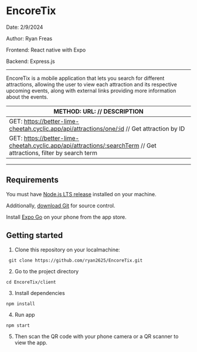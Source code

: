 # EncoreTix

Date: 2/9/2024

Author: Ryan Freas

Frontend: React native with Expo 

Backend: Express.js

<hr/>

EncoreTix is a mobile application that lets you search for different attractions, allowing the user to view each attraction and its respective upcoming events, along with external links providing more information about the events.

| METHOD:    URL:                                        // DESCRIPTION                                    |
|---------------------------------------------------------------------------------------------------------------------|
| GET:  https://better-lime-cheetah.cyclic.app/api/attractions/one/:id      // Get attraction by ID                   |
| GET:  https://better-lime-cheetah.cyclic.app/api/attractions/:searchTerm  // Get attractions, filter by search term |

<hr/>

## Requirements

You must have [Node.js LTS release](https://nodejs.org/en/) installed on your machine.


Additionally, [download Git](https://git-scm.com/) for source control.


Install [Expo Go](https://expo.dev/client) on your phone from the app store.

## Getting started

1. Clone this repository on your localmachine: 

```
 git clone https://github.com/ryan2625/EncoreTix.git
```

2. Go to the project directory

```
cd EncoreTix/client
```

3. Install dependencies

```
npm install
```

4. Run app

```
npm start
```

5. Then scan the QR code with your phone camera or a QR scanner to view the app.
